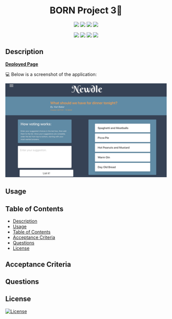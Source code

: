 <h1 align="center">BORN Project 3👋</h1>
  
<p align="center">
    <img src="https://img.shields.io/github/repo-size/arerickson28/breakoutRoomNomads" />
    <img src="https://img.shields.io/github/languages/top/arerickson28/breakoutRoomNomads"  />
    <img src="https://img.shields.io/github/issues/arerickson28/breakoutRoomNomads" />
    <img src="https://img.shields.io/github/last-commit/arerickson28/breakoutRoomNomads" >
    
</p>

<p align="center">
    <img src="https://img.shields.io/badge/Bulma-yellow" />
    <img src="https://img.shields.io/badge/HTML-orange" />
    <img src="https://img.shields.io/badge/CSS3-blue"  />
    <img src="https://img.shields.io/badge/React-g" />
</p>

## Description


**[Deployed Page]()**


💻 Below is a screenshot of the application:
  
![BORN Home](./images/newdle.png)


## Usage


## Table of Contents
- [Description](#description)
- [Usage](#usage)
- [Table of Contents](#table-of-contents)
- [Acceptance Criteria](#acceptance-criteria)
- [Questions](#questions)
- [License](#license)

 ## Acceptance Criteria

## Questions

## License

  [![License](https://img.shields.io/badge/License-MIT-brightgreen)](https://choosealicense.com/licenses/mit/)